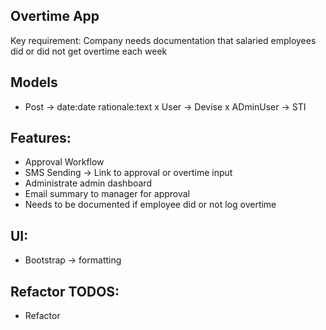 ## Overtime App

Key requirement: Company needs documentation that salaried employees did or did not get overtime each week

## Models
- Post -> date:date rationale:text
x User -> Devise
x ADminUser -> STI

## Features:
- Approval Workflow
- SMS Sending -> Link to approval or overtime input
- Administrate admin dashboard
- Email summary to manager for approval
- Needs to be documented if employee did or not log overtime

## UI:
- Bootstrap -> formatting

## Refactor TODOS:
- Refactor